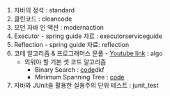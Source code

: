 1. 자바의 정석 : standard
2. 클린코드 : cleancode
3. 모던 자바 인 액션 : modernaction
4. Executor - spring guide 자료 : executorserviceguide 
5. Reflection - spring guide 자료: reflection
6. 코테 알고리즘 & 프로그래머스 문풀 - [Youtube link](https://www.youtube.com/playlist?list=PLi-xJrVzQaxXC2Aausv_6mlOZZ2g2J6YB) : algo
   - 외워야 할 기본 셋 코드 알고리즘
     - Binary Search : [code](src/test/java/algo/ExBinarySearch.java)dkf
     - Minimum Spanning Tree : [code](src/test/java/algo/ExMinimumSpanningTree.java)
7. 자바와 JUnit을 활용한 실용주의 단위 테스트 : junit_test